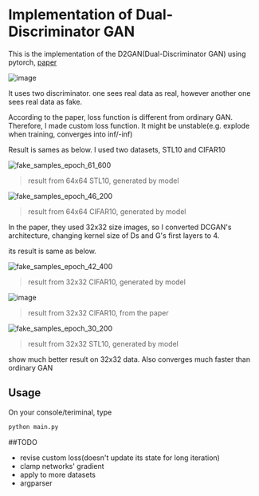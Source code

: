 # Implementation of Dual-Discriminator GAN

This is the implementation of the D2GAN(Dual-Discriminator GAN) using pytorch, [paper](https://arxiv.org/abs/1709.03831)

![image](https://user-images.githubusercontent.com/25279765/35868536-1d145ac0-0ba0-11e8-8a88-87783989490a.png)

It uses two discriminator. one sees real data as real, however another one sees real data as fake.

According to the paper, loss function is different from ordinary GAN. Therefore, I made custom loss function. It might be unstable(e.g. explode when training, converges into inf/-inf)

Result is sames as below. I used two datasets, STL10 and CIFAR10

![fake_samples_epoch_61_600](https://user-images.githubusercontent.com/25279765/35868602-5302ee76-0ba0-11e8-9e64-4d46d34f1030.png)
> result from 64x64 STL10, generated by model

![fake_samples_epoch_46_200](https://user-images.githubusercontent.com/25279765/35868662-818caf02-0ba0-11e8-8f13-10acf05277e7.png)
> result from 64x64 CIFAR10, generated by model

In the paper, they used 32x32 size images, so I converted DCGAN's architecture, changing kernel size of Ds and G's first layers to 4.

its result is same as below.

![fake_samples_epoch_42_400](https://user-images.githubusercontent.com/25279765/35869139-bbc53904-0ba1-11e8-9c36-3fe783512ec1.png)
> result from 32x32 CIFAR10, generated by model

![image](https://user-images.githubusercontent.com/25279765/35869225-ecbb20d2-0ba1-11e8-9bfe-6cb263897e13.png)
> result from 32x32 CIFAR10, from the paper

![fake_samples_epoch_30_200](https://user-images.githubusercontent.com/25279765/35879666-216ffd94-0bbf-11e8-96c4-b7c06c2000ee.png)
> result from 32x32 STL10, generated by model

show much better result on 32x32 data. Also converges much faster than ordinary GAN

## Usage

On your console/teriminal, type

````python
python main.py
````

##TODO
- revise custom loss(doesn't update its state for long iteration)
- clamp networks' gradient
- apply to more datasets
- argparser
